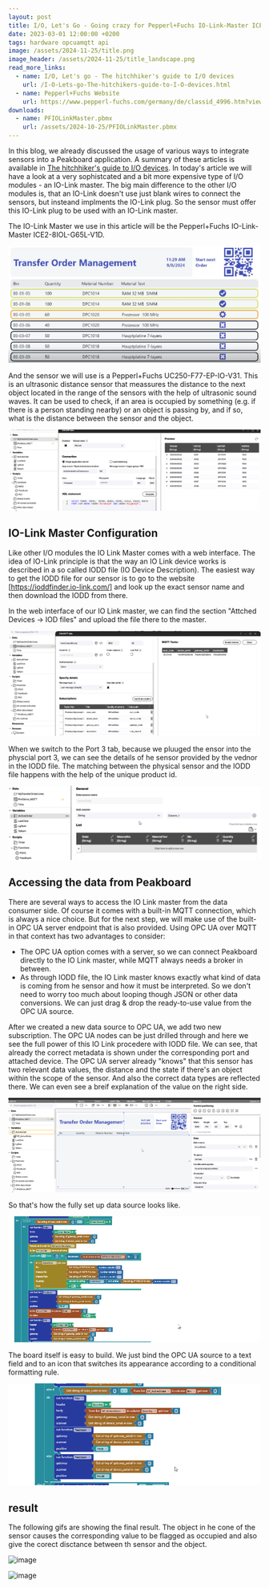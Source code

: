 ```yaml
---
layout: post
title: I/O, Let's Go - Going crazy for Pepperl+Fuchs IO-Link-Master ICE2-8IOL-G65L-V1D
date: 2023-03-01 12:00:00 +0200
tags: hardware opcuamqtt api
image: /assets/2024-11-25/title.png
image_header: /assets/2024-11-25/title_landscape.png
read_more_links:
  - name: I/O, Let's go - The hitchhiker's guide to I/O devices
    url: /I-O-Lets-go-The-hitchikers-guide-to-I-O-devices.html
  - name: Pepperl+Fuchs Website
    url: https://www.pepperl-fuchs.com/germany/de/classid_4996.htm?view=productdetails&prodid=96749
downloads:
  - name: PFIOLinkMaster.pbmx
    url: /assets/2024-10-25/PFIOLinkMaster.pbmx
---
```

In this blog, we already discussed the usage of various ways to integrate sensors into a Peakboard application. A summary of these articles is available in [The hitchhiker's guide to I/O devices](/I-O-Lets-go-The-hitchikers-guide-to-I-O-devices.html). In today's article we will have a look at a very sophistcated and a bit more expensive type of I/O modules - an IO-Link master. The big main difference to the other I/O modules is, that an IO-Link doesn't use just blank wires to connect the sensors, but insteand implments the IO-Link plug. So the sensor must offer this IO-Link plug to be used with an IO-Link master.

The IO-Link Master we use in this article will be the Pepperl+Fuchs IO-Link-Master ICE2-8IOL-G65L-V1D.

![image](/assets/2024-10-25/010.png)

And the sensor we will use is a Pepperl+Fuchs UC250-F77-EP-IO-V31. This is an ultrasonic distance sensor that meassures the distance to the next object located in the range of the sensors with the help of ultrasonic sound waves. It can be used to check, if an area is occupied by something (e.g. if there is a person standing nearby) or an object is passing by, and if so, what is the distance between the sensor and the object.

![image](/assets/2024-10-25/020.png)

## IO-Link Master Configuration

Like other I/O modules the IO Link Master comes with a web interface. The idea of IO-Link principle is that the way an IO Link device works is described in a so called IODD file (IO Device Description). The easiest way to get the IODD file for our sensor is to go to the website [https://ioddfinder.io-link.com/] and look up the exact sensor name and then download the IODD from there.

In the web interface of our IO Link master, we can find the section "Attched Devices -> IOD files" and upload the file there to the master.

![image](/assets/2024-10-25/030.png)

When we switch to the Port 3 tab, because we pluuged the ensor into the physcial port 3, we can see the details of he sensor provided by the vednor in the IODD file. The matching between the physical sensor and the IODD file happens with the help of the unique product id.

![image](/assets/2024-10-25/040.png)

## Accessing the data from Peakboard

There are several ways to access the IO Link master from the data consumer side. Of course it comes with a built-in MQTT connection, which is always a nice choice. But for the next step, we will make use of the built-in OPC UA server endpoint that is also provided. Using OPC UA over MQTT in that context has two advantages to consider:

- The OPC UA option comes with a server, so we can connect Peakboard directly to the IO Link master, while MQTT always needs a broker in between.
- As through IODD file, the IO Link master knows exactly what kind of data is coming from he sensor and how it must be interpreted. So we don't need to worry too much about looping though JSON or other data conversions. We can just drag & drop the ready-to-use value from the OPC UA source.

After we created a new data source to OPC UA, we add two new subscription. The OPC UA nodes can be just drilled through and here we see the full power of this IO Link procedere with IODD file. We can see, that already the correct metadata is shown under the corresponding port and attached device. The OPC UA server already "knows" that this sensor has two relevant data values, the distance and the state if there's an object within the scope of the sensor. And also the correct data types are reflected there. We can even see a breif explanation of the value on the right side.

![image](/assets/2024-10-25/050.png)

So that's how the fully set up data source looks like.

![image](/assets/2024-10-25/060.png)

The board itself is easy to build. We just bind the OPC UA source to a text field and to an icon that switches its appearance according to a conditional formatting rule.

![image](/assets/2024-10-25/070.png)

## result

The following gifs are showing the final result. The object in he cone of the sensor causes the corresponding value to be flagged as occupied and also give the corect disctance between th sensor and the object.

![image](/assets/2024-10-25/result0.gif)

![image](/assets/2024-10-25/result1.gif)





